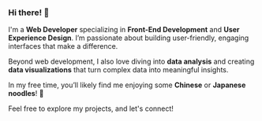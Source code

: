 ### Hi there! 👋

I'm a **Web Developer** specializing in **Front-End Development** and **User Experience Design**. I’m passionate about building user-friendly, engaging interfaces that make a difference. 

Beyond web development, I also love diving into **data analysis** and creating **data visualizations** that turn complex data into meaningful insights.

In my free time, you’ll likely find me enjoying some **Chinese** or **Japanese noodles**! 🍜

Feel free to explore my projects, and let's connect!

